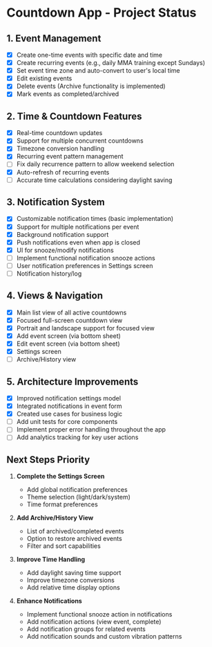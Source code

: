 # Countdown App - Project Status

## 1. Event Management
- [x] Create one-time events with specific date and time
- [x] Create recurring events (e.g., daily MMA training except Sundays)
- [x] Set event time zone and auto-convert to user's local time
- [x] Edit existing events
- [x] Delete events (Archive functionality is implemented)
- [x] Mark events as completed/archived

## 2. Time & Countdown Features
- [x] Real-time countdown updates
- [x] Support for multiple concurrent countdowns
- [x] Timezone conversion handling
- [x] Recurring event pattern management
- [ ] Fix daily recurrence pattern to allow weekend selection
- [x] Auto-refresh of recurring events
- [ ] Accurate time calculations considering daylight saving

## 3. Notification System
- [x] Customizable notification times (basic implementation)
- [x] Support for multiple notifications per event
- [x] Background notification support
- [x] Push notifications even when app is closed
- [x] UI for snooze/modify notifications
- [ ] Implement functional notification snooze actions
- [ ] User notification preferences in Settings screen
- [ ] Notification history/log

## 4. Views & Navigation
- [x] Main list view of all active countdowns
- [x] Focused full-screen countdown view
- [x] Portrait and landscape support for focused view
- [x] Add event screen (via bottom sheet)
- [x] Edit event screen (via bottom sheet)
- [x] Settings screen
- [ ] Archive/History view

## 5. Architecture Improvements
- [x] Improved notification settings model
- [x] Integrated notifications in event form
- [x] Created use cases for business logic
- [ ] Add unit tests for core components
- [ ] Implement proper error handling throughout the app
- [ ] Add analytics tracking for key user actions

## Next Steps Priority

1. **Complete the Settings Screen**
   - Add global notification preferences
   - Theme selection (light/dark/system)
   - Time format preferences

2. **Add Archive/History View**
   - List of archived/completed events
   - Option to restore archived events
   - Filter and sort capabilities

3. **Improve Time Handling**
   - Add daylight saving time support
   - Improve timezone conversions
   - Add relative time display options

4. **Enhance Notifications**
   - Implement functional snooze action in notifications
   - Add notification actions (view event, complete)
   - Add notification groups for related events
   - Add notification sounds and custom vibration patterns